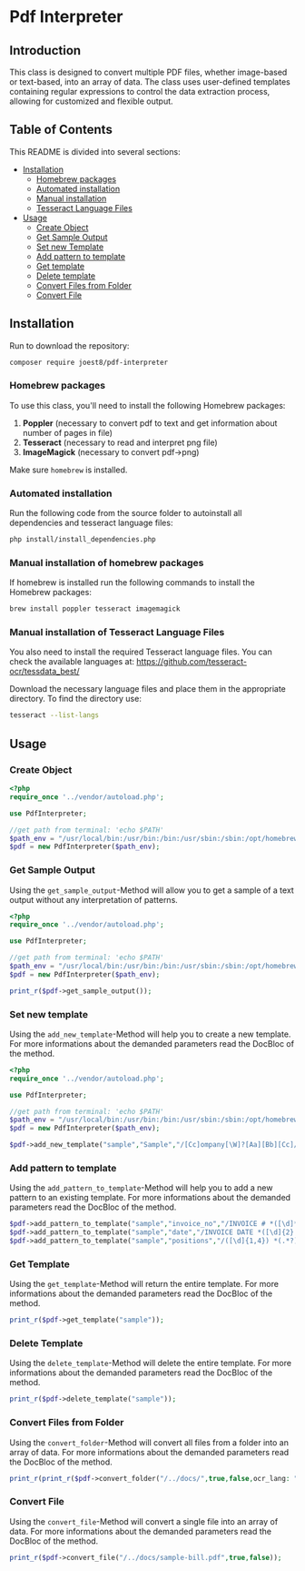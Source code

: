 # Pdf Interpreter

## Introduction

This class is designed to convert multiple PDF files, whether image-based or text-based, into an array of data.
The class uses user-defined templates containing regular expressions to control the data extraction process, allowing for customized and flexible output.

## Table of Contents

This README is divided into several sections:
* [Installation](#installation)
  * [Homebrew packages](#homebrew-packages)
  * [Automated installation](#automated-installation)
  * [Manual installation](#manual-installation)
  * [Tesseract Language Files ](#tesseract-language-files)
* [Usage](#usage)
  * [Create Object](#create-object)
  * [Get Sample Output](#get-sample-output)
  * [Set new Template](#set-new-template)
  * [Add pattern to template](#add-pattern-to-template)
  * [Get template](#get-template)
  * [Delete template](#delete-template)
  * [Convert Files from Folder](#convert-files-from-folder)
  * [Convert File](#convert-file)

## Installation
Run to download the repository:
```sh
composer require joest8/pdf-interpreter
```

### Homebrew packages
To use this class, you'll need to install the following Homebrew packages:

1. **Poppler** (necessary to convert pdf to text and get information about number of pages in file)
2. **Tesseract** (necessary to read and interpret png file)
3. **ImageMagick** (necessary to convert pdf->png)

Make sure `homebrew` is installed. 

### Automated installation
Run the following code from the source folder to autoinstall all dependencies and tesseract language files:
```sh
php install/install_dependencies.php
```

### Manual installation of homebrew packages
If homebrew is installed run the following commands to install the Homebrew packages:
```sh
brew install poppler tesseract imagemagick
```

### Manual installation of Tesseract Language Files
You also need to install the required Tesseract language files. You can check the available languages at:
https://github.com/tesseract-ocr/tessdata_best/

Download the necessary language files and place them in the appropriate directory.
To find the directory use:
```sh
tesseract --list-langs
```

## Usage

### Create Object
```php
<?php
require_once '../vendor/autoload.php';

use PdfInterpreter;

//get path from terminal: 'echo $PATH'
$path_env = "/usr/local/bin:/usr/bin:/bin:/usr/sbin:/sbin:/opt/homebrew/bin:/opt/homebrew/bin";
$pdf = new PdfInterpreter($path_env);
```

### Get Sample Output

Using the `get_sample_output`-Method will allow you to get a sample of a text output without any interpretation of patterns.
```php
<?php
require_once '../vendor/autoload.php';

use PdfInterpreter;

//get path from terminal: 'echo $PATH'
$path_env = "/usr/local/bin:/usr/bin:/bin:/usr/sbin:/sbin:/opt/homebrew/bin:/opt/homebrew/bin";
$pdf = new PdfInterpreter($path_env);

print_r($pdf->get_sample_output());
```

### Set new template

Using the `add_new_template`-Method will help you to create a new template.
For more informations about the demanded parameters read the DocBloc of the method.

```php
<?php
require_once '../vendor/autoload.php';

use PdfInterpreter;

//get path from terminal: 'echo $PATH'
$path_env = "/usr/local/bin:/usr/bin:/bin:/usr/sbin:/sbin:/opt/homebrew/bin:/opt/homebrew/bin";
$pdf = new PdfInterpreter($path_env);

$pdf->add_new_template("sample","Sample","/[Cc]ompany[\W]?[Aa][Bb][Cc]/","1","eng");
```

### Add pattern to template

Using the `add_pattern_to_template`-Method will help you to add a new pattern to an existing template.
For more informations about the demanded parameters read the DocBloc of the method.

```php
$pdf->add_pattern_to_template("sample","invoice_no","/INVOICE # *([\d]*)/","1");
$pdf->add_pattern_to_template("sample","date","/INVOICE DATE *([\d]{2}.[\d]{2}.[\d]{4})/","1");
$pdf->add_pattern_to_template("sample","positions","/([\d]{1,4}) *(.*?) *([\d]{1,8},[\d]{2}) *([\d]{1,8},[\d]{2})/m","a",true,['pieces','item','price','amount']);
```

### Get Template

Using the `get_template`-Method will return the entire template.
For more informations about the demanded parameters read the DocBloc of the method.
```php
print_r($pdf->get_template("sample"));
```

### Delete Template

Using the `delete_template`-Method will delete the entire template.
For more informations about the demanded parameters read the DocBloc of the method.
```php
print_r($pdf->delete_template("sample"));
```

### Convert Files from Folder

Using the `convert_folder`-Method will convert all files from a folder into an array of data.
For more informations about the demanded parameters read the DocBloc of the method.
```php
print_r(print_r($pdf->convert_folder("/../docs/",true,false,ocr_lang: "eng")));
```

### Convert File

Using the `convert_file`-Method will convert a single file into an array of data.
For more informations about the demanded parameters read the DocBloc of the method.
```php
print_r($pdf->convert_file("/../docs/sample-bill.pdf",true,false));
```


